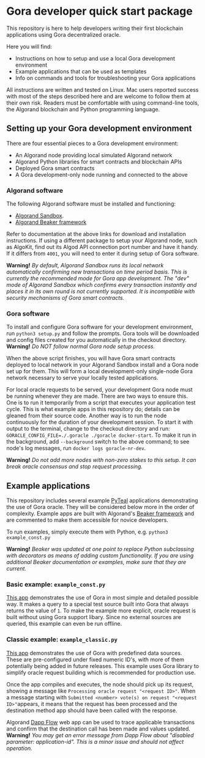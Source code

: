 # Gora developer quick start package

This repository is here to help developers writing their first blockchain
applications using Gora decentralized oracle.

Here you will find:

 * Instructions on how to setup and use a local Gora development environment
 * Example applications that can be used as templates
 * Info on commands and tools for troubleshooting your Gora applications

All instructions are written and tested on Linux. Mac users reported success
with most of the steps described here and are welcome to follow them at their
own risk. Readers must be comfortable with using command-line tools, the
Algorand blockchain and Python programming language.

## Setting up your Gora development environment

There are four essential pieces to a Gora development environment:

 * An Algorand node providing local simulated Algorand network
 * Algorand Python libraries for smart contracts and blockchain APIs
 * Deployed Gora smart contracts
 * A Gora development-only node running and connected to the above

### Algorand software

The following Algorand software must be installed and functioning:

 * [Algorand Sandbox](https://github.com/algorand/sandbox "Algorand Sandbox GitHub page").
 * [Algorand Beaker framework](https://github.com/algorand-devrel/beaker "Algorand Beaker GitHub page")

Refer to documentation at the above links for download and installation
instructions. If using a different package to setup your Algorand node, such as
AlgoKit, find out its Algod API connection port number and have it handy. If it
differs from `4001`, you will need to enter it during setup of Gora software.

**Warning!** *By default, Algorand Sandbox runs its local network automatically
confirming new transactions on time period basis. This is currently the
recommended mode for Gora app development. The "dev" mode of Algorand Sandbox which
confirms every transaction instantly and places it in its own round is not
currently supported. It is incompatible with security mechanisms of Gora smart
contracts.*

### Gora software

To install and configure Gora software for your development environment, run
`python3 setup.py` and follow the prompts. Gora tools will be downloaded and
config files created for you automatically in the checkout directory.
**Warning!** *Do NOT follow normal Gora node setup process.*

When the above script finishes, you will have Gora smart contracts deployed to
local network in your Algorand Sandbox install and a Gora node set up for them.
This will form a local development-only single-node Gora network necessary to
serve your locally tested applications.

For local oracle requests to be served, your development Gora node must be
running whenever they are made. There are two ways to ensure this. One is to run
it temporarily from a script that executes your application test cycle. This is
what example apps in this repository do; details can be gleaned from their
source code.  Another way is to run the node continuously for the duration of
your development session. To start it with output to the terminal, change to
the checkout directory and run: `GORACLE_CONFIG_FILE=./.goracle ./goracle
docker-start`.  To make it run in the background, add `--background` switch to the
above command; to see node's log messages, run `docker logs goracle-nr-dev`.

**Warning!** *Do not add more nodes with non-zero stakes to this setup. It can
break oracle consensus and stop request processing.*

## Example applications

This repository includes several example [PyTeal](https://pyteal.readthedocs.io/en/stable/ "PyTeal official website")
applications demonstrating the use of Gora oracle. They will be considered below
more in the order of complexity. Example apps are built with Algorand's
[Beaker framework](https://algorand-devrel.github.io/beaker/html/index.html "Official Beaker documentation")
and are commented to make them accessible for novice developers.

To run examples, simply execute them with Python, e.g. `python3 example_const.py`

**Warning!** *Beaker was updated at one point to replace Python subclassing
with decorators as means of adding custom functionality. If you are using
additional Beaker documentation or examples, make sure that they are current.*

### Basic example: `example_const.py`

[This app](https://github.com/GoraNetwork/developer-quick-start/blob/main/example_const.py "Example app on Github")
demonstrates the use of Gora in most simple and detailed possible way. It makes a
query to a special test source built into Gora that always returns the value of `1`.
To make the example more explicit, oracle request is built without using Gora
support libary. Since no external sources are queried, this example can even be run
offline.

### Classic example: `example_classic.py`

[This app](https://github.com/GoraNetwork/developer-quick-start/blob/main/example_classic.py "Example app on Github")
demonstrates the use of Gora with predefined data sources. These are pre-configured
under fixed numeric ID's, with more of them potentially being added in future
releases. This example uses Gora library to simplify oracle request building
which is recommended for production use.

Once the app compiles and executes, the node should pick up its request, showing
a message like `Processing oracle request "<request ID>"`. When a message starting
with `Submitted <number> vote(s) on request "<request ID>"`appears, it means
that the request has been processed and the destination method app should have
been called with the response.

Algorand [Dapp Flow](https://app.dappflow.org/explorer/home) web app can be used
to trace applicable transactions and confirm that the destination call has been
made and values updated.
**Warning!** *You may get an error message from Dapp Flow about "disabled
parameter: application-id". This is a minor issue and should not affect
operation.*
